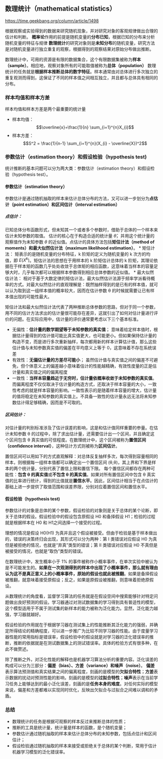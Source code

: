 ## 数理统计（mathematical statistics）
https://time.geekbang.org/column/article/1498

根据观察或实验得到的数据来研究随机现象，并对研究对象的客观规律做出合理的估计和判断。
**概率论**作用的前提是随机变量的**分布已知**，根据已知的分布来分析随机变量的特征与规律
**数理统计**的研究对象则是**未知分布**的随机变量，研究方法是对随机变量进行独立重复的观察，根据得到的观察结果对原始分布做出推断。

数理统计中，可用的资源是有限的数据集合，这个有限数据集被称为**样本（sample）**。相应地，观察对象所有的可能取值被称为**总体（population）**
数理统计的任务就是**根据样本推断总体的数字特征**。样本通常由对总体进行多次独立的重复观测而得到，这保证了不同的样本值之间相互独立，并且都与总体具有相同的分布。

### 样本均值和样本方差
样本均值和样本方差是两个最重要的统计量
* 样本均值：
$$\overline{x}=\frac{1}{n} \sum_{i=1}^{n}X_{i}$$
* 样本方差：
$$S^2 = \frac{1}{n-1} \sum_{i=1}^{n}(X_{i} - \overline{X})^2$$

### 参数估计（estimation theory）和假设检验（hypothesis test)
统计推断的基本问题可以分为两大类：参数估计（estimation theory）和假设检验（hypothesis test）。

#### 参数估计（estimation theory）
参数估计是通过随机抽取的样本来估计总体分布的方法，又可以进一步划分为**点估计（point estimation）**和**区间估计（interval estimation）**
##### 点估计：
已知总体分布函数形式，但未知其一个或者多个参数时，借助于总体的一个样本来估计未知参数的取值。
估计的核心在于构造合适的统计量 $\hat{\theta}$，并用这个统计量的观察值作为未知参数 $\theta$ 的近似值。点估计的具体方法包括**矩估计法（method of moments）**和**最大似然估计法（maximum likelihood estimation）**。
    * 矩估计法：
    矩表示的是随机变量的分布特征，k 阶矩的定义为随机变量的 k 次方的均值，即 $E(X^k)$。矩估计法的思想在于用样本的 k 阶矩估计总体的 k 阶矩，其理论依据在于样本矩的函数几乎处处收敛于总体矩的相应函数，这意味着当样本的容量足够大时，几乎每次都可以根据样本参数得到相应总体参数的近似值。
    * 最大似然估计法：
    相对于基于大数定律的矩估计法，最大似然估计法源于频率学派看待概率的方式。对最大似然估计的直观理解是：既然抽样得到的是已有的样本值，就可以认为取到这一组样本值的概率较大，因而在估计参数 θ 的时候就需要让已有样本值出现的可能性最大。

矩估计法和最大似然估计法代表了两种推断总体参数的思路，但对于同一个参数，用不同的估计方法求出的估计量很可能存在差异，这就引出了如何对估计量进行评价的问题。在实际应用中，估计量的评价通常要考虑以下三个基本标准。
* 无偏性：**估计量的数学期望等于未知参数的真实值**；
意味着给定样本值时，根据估计量得到的估计值可能比真实值更大，也可能更小。但如果保持估计量的构造不变，而是进行多次重新抽样，每次都用新的样本计算估计值，那么这些估计值与未知参数真实值的偏差在平均意义上等于 0，这意味着不存在系统误差
* 有效性：**无偏估计量的方差尽可能小**；
虽然估计值与真实值之间的偏差不可避免，但个体意义上的偏差越小意味着估计的性能越精确，有效性度量的正是估计量和真实值之间的偏离程度
* 一致性：**当样本容量趋近于无穷时，估计量依概率收敛于未知参数的真实值**。
而偏离程度不仅仅取决于估计量的构造方式，还取决于样本容量的大小，一致性考虑的就是样本容量的影响。一致性表示的是随着样本容量的增大，估计量的值将稳定在未知参数的真实值上。不具备一致性的估计量永远无法将未知参数估计得足够精确，因而是不可取的。

##### 区间估计：
对估计量的判别标准涉及了估计误差的影响，这是和估计值同样重要的参量。在估计未知参数 θ 的过程中，除了求出估计量，还需要估计出一个区间，并且确定这个区间包含 θ 真实值的可信程度。在数理统计中，这个区间被称为**置信区间（confidence interval）**，这种估计方式则被称为**区间估计**。

置信区间可以用如下的方式直观解释：对总体反复抽样多次，每次得到容量相同的样本，则根据每一组样本值都可以确定出一个置信区间 (θ​,θ)，其上界和下界是样本的两个统计量，分别代表了置信上限和置信下限。
每个置信区间都存在两种可能性：**包含 θ 的真实值**或**不包含 θ 的真实值**。如果对所有置信区间中包含 θ 真实值的比率进行统计，得到的比值就是**置信水平**。因此，区间估计相当于在点估计的基础上进一步提供了取值范围和误差界限，分别对应着置信区间和置信水平。

#### 假设检验（hypothesis test)
参数估计的对象是总体的某个参数，假设检验的对象则是关于总体的某个论断，即关于总体的假设。假设检验中的假设包含原假设 H0​ 和备择假设 H1​；检验的过程就是根据样本在 H0​ 和 H1​ 之间选择一个接受的过程。

理想的情况是假设 H0​(H1​) 为真并且这个假设被接受。但由于检验是基于样本做出的，错误的决策终归会出现，其形式可以分为两种：第 I 类错误对应假设 H0​ 为真但是被拒绝的情况，也就是“弃真”类型的错误；第 II 类错误对应假设 H0​ 不真但是被接受的情况，也就是“取伪”类型的错误。

在数理统计中，发生概率小于 1% 的事件被称作小概率事件，在单次实验中被认为是不可能发生的。**如果在一次观测得到的样本中出现了小概率事件，那么就有理由认为这不是真正意义上的小概率事件，原始的假设也就此被推翻**。如果是备择假设被推翻，就意味着接受原假设；反之，如果是原假设被推翻，则意味着拒绝原假设。

从数理统计的角度看，监督学习算法的任务就是在假设空间中搜索能够针对特定问题做出良好预测的假设。学习器通过对测试数据集的学习得到具有普适性的模型，这个模型适用于不属于测试集的新样本的能力被称为泛化能力。显然，泛化能力越强，学习器就越好。

假设检验的作用就在于根据学习器在测试集上的性能推断其泛化能力的强弱，并确定所得结论的精确程度，可以进一步推广为比较不同学习器的性能。由于度量学习器性能的常用指标是错误率，假设检验中的假设就是对学习器的泛化错误率的推断，推断的依据就是在测试数据集上的测试错误率。具体的检验方式有很多种，在此不做赘述。

除了推断之外，对泛化性能的解释也是机器学习算法分析的重要内容。泛化误差的构成可以分为三部分：**偏差（bias）、方差（variance）和噪声（noise）**。
**偏差**表示算法预测值和真实结果之间的偏离程度，刻画的是模型的**欠拟合特性**；**方差**表示数据的扰动对预测性能的影响，刻画的是模型的**过拟合特性**；**噪声**表示在当前学习任务上能够达到的最小泛化误差，刻画的是**任务本身的难度**。对任何实际的模型来说，偏差和方差都难以实现同时优化，反映出欠拟合与过拟合之间难以调和的矛盾。

### 总结
* 数理统计的任务是根据可观察的样本反过来推断总体的性质；
* 推断的工具是统计量，统计量是样本的函数，是个随机变量；
* 参数估计通过随机抽取的样本来估计总体分布的未知参数，包括点估计和区间估计；
* 假设检验通过随机抽取的样本来接受或拒绝关于总体的某个判断，常用于估计机器学习模型的泛化错误率。